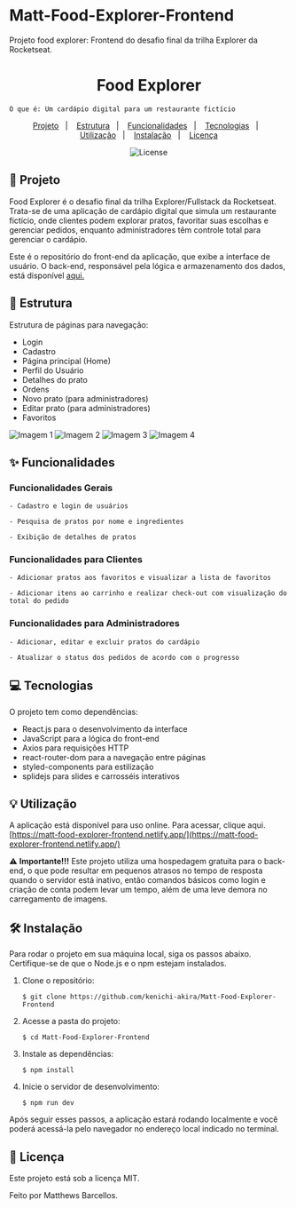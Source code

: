 # Matt-Food-Explorer-Frontend
 Projeto food explorer: Frontend do desafio final da trilha Explorer da Rocketseat. 

<h1 align="center" style="text-align: center;"> Food Explorer </h1>

    O que é: Um cardápio digital para um restaurante fictício

<p align="center"> <a href="#project">Projeto</a>&nbsp;&nbsp;&nbsp;|&nbsp;&nbsp;&nbsp; <a href="#Structure">Estrutura</a>&nbsp;&nbsp;&nbsp;|&nbsp;&nbsp;&nbsp; <a href="#features">Funcionalidades</a>&nbsp;&nbsp;&nbsp;|&nbsp;&nbsp;&nbsp; <a href="#technologies">Tecnologias</a>&nbsp;&nbsp;&nbsp;|&nbsp;&nbsp;&nbsp; <a href="#usage">Utilização</a>&nbsp;&nbsp;&nbsp;|&nbsp;&nbsp;&nbsp; <a href="#install">Instalação</a>&nbsp;&nbsp;&nbsp;|&nbsp;&nbsp;&nbsp; <a href="#license">Licença</a> </p> <p align="center"> <img alt="License" src="https://img.shields.io/static/v1?label=license&message=MIT&color=49AA26&labelColor=000000"> </p> <h2 id="project">📁 Projeto</h2>

Food Explorer é o desafio final da trilha Explorer/Fullstack da Rocketseat. Trata-se de uma aplicação de cardápio digital que simula um restaurante fictício, onde clientes podem explorar pratos, favoritar suas escolhas e gerenciar pedidos, enquanto administradores têm controle total para gerenciar o cardápio.

Este é o repositório do front-end da aplicação, que exibe a interface de usuário. O back-end, responsável pela lógica e armazenamento dos dados, está disponível [aqui.](https://github.com/kenichi-akira/Matt-Food-Explorer-Backend/tree/main)
<h2 id="Structure">📌 Estrutura</h2>

Estrutura de páginas para navegação:

- Login
- Cadastro
- Página principal (Home)
- Perfil do Usuário
- Detalhes do prato
- Ordens
- Novo prato (para administradores)
- Editar prato (para administradores)
- Favoritos

![Imagem 1](https://i.imgur.com/ya6q5Nl.png)
![Imagem 2](https://i.imgur.com/x1eMrvJ.png)
![Imagem 3](https://i.imgur.com/ZtZcq98.png)
![Imagem 4](https://i.imgur.com/tPQH0Z4.png)


<h2 id="features">✨ Funcionalidades</h2>

### Funcionalidades Gerais

    - Cadastro e login de usuários
    
    - Pesquisa de pratos por nome e ingredientes
    
    - Exibição de detalhes de pratos

### Funcionalidades para Clientes

    - Adicionar pratos aos favoritos e visualizar a lista de favoritos
    
    - Adicionar itens ao carrinho e realizar check-out com visualização do total do pedido

### Funcionalidades para Administradores

    - Adicionar, editar e excluir pratos do cardápio
    
    - Atualizar o status dos pedidos de acordo com o progresso

<h2 id="technologies">💻 Tecnologias</h2>

O projeto tem como dependências:

- React.js para o desenvolvimento da interface
- JavaScript para a lógica do front-end
- Axios para requisições HTTP
- react-router-dom para a navegação entre páginas
- styled-components para estilização
- splidejs para slides e carrosséis interativos

<h2 id="usage">💡 Utilização</h2>

A aplicação está disponível para uso online. Para acessar, clique aqui. [https://matt-food-explorer-frontend.netlify.app/](https://matt-food-explorer-frontend.netlify.app/)

⚠️ **Importante!!!** Este projeto utiliza uma hospedagem gratuita para o back-end, o que pode resultar em pequenos atrasos no tempo de resposta quando o servidor está inativo, então comandos básicos como login e criação de conta podem levar um tempo, além de uma leve demora no carregamento de imagens.

<h2 id="install">🛠 Instalação</h2>

Para rodar o projeto em sua máquina local, siga os passos abaixo. Certifique-se de que o Node.js e o npm estejam instalados.

1. Clone o repositório:

       $ git clone https://github.com/kenichi-akira/Matt-Food-Explorer-Frontend

2. Acesse a pasta do projeto:

       $ cd Matt-Food-Explorer-Frontend

3. Instale as dependências:

       $ npm install

4. Inicie o servidor de desenvolvimento:

       $ npm run dev

Após seguir esses passos, a aplicação estará rodando localmente e você poderá acessá-la pelo navegador no endereço local indicado no terminal.
<h2 id="license">📝 Licença</h2>

Este projeto está sob a licença MIT.

Feito por Matthews Barcellos.
